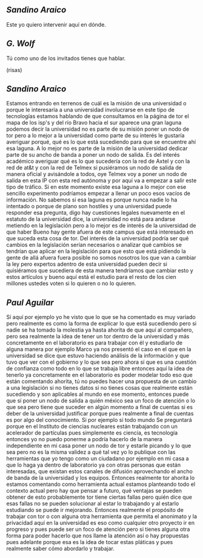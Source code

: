 
## _Sandino Araico_ ## 
Este yo quiero intervenir aquí en dónde.
## _G. Wolf_ ##
Tú como uno de los invitados tienes que hablar.

(risas) 

## _Sandino Araico_ ##
Estamos entrando en terrenos de cuál es la misión de una universidad o porque le interesaría a una universidad involucrarse en este tipo de tecnologías estamos hablando de que consultamos en la página de tor el mapa de los isp's y del río Bravo hacia el sur aparece una gran laguna podemos decir la universidad no es parte de su misión poner un nodo de tor pero a lo mejor a la universidad
como parte de su interés le gustaría averiguar porqué, qué es lo que está sucediendo para que se encuentre ahí esa laguna. A lo mejor no es parte de la misión de la universidad dedicar parte de su ancho de banda a poner un nodo de salida. Es del interés académico averiguar qué es lo que sucedería con la red de Axtel y con la red de at&t y con la red de Telmex si pusiéramos un nodo de salida de manera oficial
y avisándole a todos, oye Telmex voy a poner un nodo de salida en esta IP con esta red autónoma y por aquí va a empezar a salir este tipo de tráfico. Si en este momento existe esa laguna a lo mejor con ese sencillo experimento podríamos empezar a llenar un poco esos vacíos de información. No sabemos si esa laguna es porque nunca nadie lo ha intentado o porque de plano son hostiles y una universidad puede responder esa pregunta, digo hay cuestiones legales nuevamente en el estatuto de la universidad dice, la universidad no está para andarse metiendo en la legislación pero a lo mejor es de interés de la universidad de que haber Bueno hay gente afuera de este campus que está interesado en que suceda esta cosa de tor. Del interés de la universidad podría ser qué cambios en la legislación serían necesarios o analizar qué cambios se tendrían que aplicar en la legislación para que esto que está pidiendo la gente de allá afuera fuera posible no somos nosotros los que van a cambiar la ley pero expertos adentro de esta universidad pueden decir si quisiéramos que sucediera de esta manera tendríamos que cambiar esto y estos artículos y bueno aquí está el estudio para el resto de los cien millones ustedes voten si lo quieren o no lo quieren.
## _Paul Aguilar_ ## 
Sí aquí por ejemplo yo he visto que lo que se ha comentado es muy variado pero realmente es como la forma de explicar lo que está sucediendo pero si nadie se ha tomado la molestia ya hasta ahorita de que aquí al compañero, pero sea realmente la idea de tener un tor dentro de la universidad y más concretamente en el laboratorio es para trabajar con él y estudiarlo de alguna manera por ejemplo Marco ya nos presentó el caso en el que en la universidad se dice que estuvo haciendo análisis de la información y que tuvo que ver con el gobierno y lo que sea pero ahora sí que es una cuestión de confianza como todo en lo que se trabaja libre entonces aquí la idea de tenerlo ya concretamente en el laboratorio es poder modelar todo eso que están comentando ahorita, tú no puedes hacer una propuesta de un cambio a una legislación si no tienes datos si no tienes cosas que realmente están sucediendo y son aplicables al mundo en ese momento, entonces puede que sí poner un nodo de salida a quién méxico sea un foco de atención o lo que sea pero tiene que suceder en algún momento a final de cuentas si es deber de la universidad justificar porque pues realmente a final de cuentas es por algo del conocimiento. Si por ejemplo si todo mundo Se preguntará porque en el Instituto de ciencias nucleares están trabajando con un acelerador de partículas pues simplemente es ciencia, es tecnología entonces yo no puedo ponerme a podría hacerlo de la manera independiente en mi casa poner un nodo de tor y estarle picando y lo que sea pero no es la misma validez a qué tal vez yo lo publique con las herramientas que yo tengo como un ciudadano por ejemplo en mi casa a que lo haga ya dentro de laboratorio ya con otras personas que están interesadas, que existan estos canales de difusión aprovechando el ancho de banda de la universidad y los equipos. Entonces realmente tor ahorita lo estamos comentando como herramienta actual estamos planteando todo el contexto actual pero hay que pensar a futuro, qué ventajas se pueden obtener de esto probablemente tor tiene ciertas fallas pero quién dice que esas fallas no se pueden solucionar al estar lo trabajando y al estarlo estudiando se puede ir mejorando. Entonces realmente el propósito de trabajar con tor o con alguna otra herramienta que permita el anonimato y la privacidad aquí en la universidad es eso como cualquier otro proyecto ir en progreso y pues puede ser un foco de atención pero si tienes alguna otra forma para poder hacerlo que nos llame la atención así o hay propuestas pues adelante porque esa es la idea de tocar estas pláticas y pues realmente saber cómo abordarlo y trabajar.